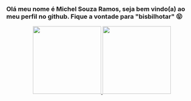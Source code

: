 ### Olá meu nome é Michel Souza Ramos, seja bem vindo(a) ao meu perfil no github. Fique a vontade para "bisbilhotar" 😝 

<div align="center">
  <a href="https://github.com/m1ch3lr4m0s">
  <img height="180em" src="https://github-readme-stats.vercel.app/api?username=m1ch3lr4m0s&show_icons=true&theme=merko&include_all_commits=true&count_private=true"/>
  <img height="180em" src="https://github-readme-stats.vercel.app/api/top-langs/?username=m1ch3lr4m0s&layout=compact&langs_count=7&theme=merko"/>
</div>
